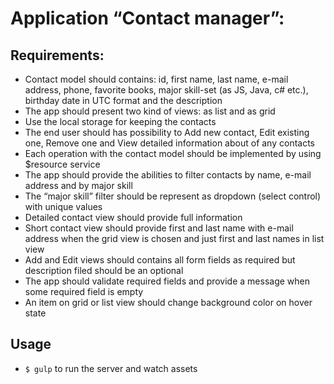 # Application “Contact manager”:

## Requirements:

- Contact model should contains: id, first name, last name, e-mail address, phone, favorite books, major skill-set (as JS, Java, c# etc.), birthday date in UTC format and the description
- The app should present two kind of views: as list and as grid
- Use the local storage for keeping the contacts
- The end user should has possibility to Add new contact, Edit existing one, Remove one and View detailed information about of any contacts
- Each operation with the contact model should be implemented by using  $resource service
- The app should provide the abilities to filter contacts by name, e-mail address and by major skill
- The “major skill” filter should be represent as dropdown (select control) with unique values
- Detailed contact view should provide full information
- Short contact view should provide first and last name with e-mail address when the grid view is chosen and just first and last names in list view
- Add and Edit views should contains all form fields as required but description filed should be an optional
- The app should validate required fields and provide a message when some required field is empty
- An item on grid or list view should change background color on hover state


## Usage

- `$ gulp` to run the server and watch assets